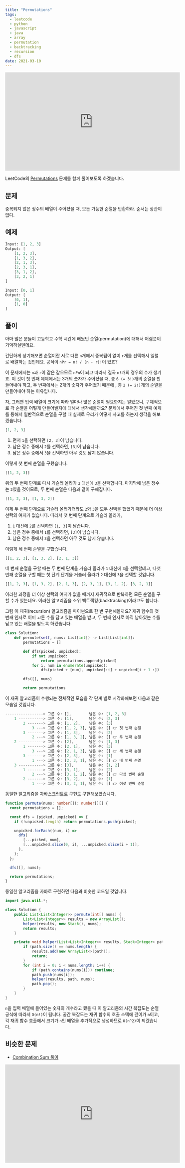 ```yaml
---
title: "Permutations"
tags:
  - leetcode
  - python
  - javascript
  - java
  - array
  - permutation
  - backtracking
  - recursion
  - dfs
date: 2021-03-10
---
```


<iframe width="560" height="315" src="https://www.youtube.com/embed/TSKMoC6wHJ4" title="YouTube video player" frameborder="0" allow="accelerometer; autoplay; clipboard-write; encrypted-media; gyroscope; picture-in-picture; web-share" allowfullscreen></iframe>

LeetCode의 [Permutations](https://leetcode.com/problems/permutations/) 문제를 함께 풀어보도록 하겠습니다.

## 문제

중복되지 않은 정수의 배열이 주어졌을 때, 모든 가능한 순열을 반환하라. 순서는 상관이 없다.

## 예제

```py
Input: [1, 2, 3]
Output: [
    [1, 2, 3],
    [1, 3, 2],
    [2, 1, 3],
    [2, 3, 1],
    [3, 1, 2],
    [3, 2, 1]
]
```

```py
Input: [0, 1]
Output: [
    [0, 1],
    [1, 0]
]
```

## 풀이

아마 많은 분들이 고등학교 수학 시간에 배웠던 순열(permutation)에 대해서 어렴풋이 기억하실텐데요.

간단하게 상기해보면 순열이란 서로 다른 `n`개에서 중복됨이 없이 `r`개를 선택해서 일렬로 배열하는 것인데요.
공식이 `nPr = n! / (n - r)!`이 었죠?

이 문제에서는 `n`과 `r`이 같은 같으므로 `nPn`이 되고 따라서 결국 `n!`개의 경우의 수가 생기죠.
이 것이 첫 번째 예제에서는 3개의 숫자가 주어졌을 때, 총 `6 (= 3!)`개의 순열을 만들어내야 하고,
두 번째에서는 2개의 숫자가 주어졌기 때문에 , 총 `2 (= 2!)`개의 순열을 만들어내야 하는 이유입니다.

자, 그러면 입력 배열이 크기에 따라 얼마나 많은 순열이 필요한지는 알았으니, 구체적으로 각 순열을 어떻게 만들어낼지에 대해서 생각해볼까요?
문제에서 주어진 첫 번째 예제를 통해서 일반적으로 순열을 구할 때 실제로 우리가 어떻게 사고를 하는지 생각을 해보겠습니다.

```py
[1, 2, 3]
```

1. 먼저 `1`을 선택하면 `[2, 3]`이 남습니다.
1. 남은 정수 중에서 `2`를 선택하면, `[3]`이 남습니다.
1. 남은 정수 중에서 `3`을 선택하면 아무 것도 남지 않습니다.

이렇게 첫 번째 순열을 구했습니다.

```py
[[1, 2, 3]]
```

위의 두 번째 단계로 다시 거슬러 올라가 `2` 대신에 `3`을 선택합니다.
마지막에 남은 정수는 `2`였을 것이므로, 두 번째 순열은 다음과 같이 구해집니다.

```py
[[1, 2, 3], [1, 3, 2]]
```

이제 두 번째 단계으로 거슬러 올러가더라도 `2`와 `3`을 모두 선택을 했었기 때문에 더 이상 선택의 여지가 없습니다.
따라서 첫 번째 단계으로 거슬러 올라가,

1. `1` 대신에 `2`를 선택하면 `[1, 3]`이 남습니다.
1. 남은 정수 중에서 `1`를 선택하면, `[3]`이 남습니다.
1. 남은 정수 중에서 `3`을 선택하면 아무 것도 남지 않습니다.

이렇게 세 번째 순열을 구했습니다.

```py
[[1, 2, 3], [1, 3, 2], [2, 1, 3]]
```

네 번째 순열을 구할 때는 두 번째 단계을 거슬러 올라가 `1` 대신에 `3`을 선택할테고,
다섯 번째 순열을 구할 때는 첫 단계 단계을 거슬러 올라가 `2` 대신에 `3`을 선택할 것입니다.

```py
[[1, 2, 3], [1, 3, 2], [2, 1, 3], [2, 3, 1], [3, 1, 2], [3, 2, 1]]
```

이러한 과정을 더 이상 선택의 여지가 없을 때까지 재귀적으로 반복하면 모든 순열을 구할 수가 있는데요.
이러한 알고리즘을 소위 백트랙킹(backtracking)이라고도 합니다.

그럼 이 재귀(recursion) 알고리즘을 파이썬으로 한 번 구현해볼까요?
재귀 함수의 첫 번째 인자로 이미 고른 수를 담고 있는 배열을 받고, 두 번째 인자로 아직 남아있는 수를 담고 있는 배열을 받도록 하겠습니다.

```py
class Solution:
    def permute(self, nums: List[int]) -> List[List[int]]:
        permutations = []

        def dfs(picked, unpicked):
            if not unpicked:
                return permutations.append(picked)
            for i, num in enumerate(unpicked):
                dfs(picked + [num], unpicked[:i] + unpicked[i + 1 :])

        dfs([], nums)

        return permutations
```

이 재귀 알고리즘이 수행되는 전체적인 모습을 각 단계 별로 시각화해보면 다음과 같은 모습일 것입니다.

```py
-----------------> 고른 수: [],        남은 수: [1, 2, 3]
    1 -----------> 고른 수: [1],       남은 수: [2, 3]
        2 -------> 고른 수: [1, 2],    남은 수: [3]
            3 ---> 고른 수: [1, 2, 3], 남은 수: [] 👉 첫 번째 순열
        3 -------> 고른 수: [1, 3],    남은 수: [2]
            2 ---> 고른 수: [1, 3, 2], 남은 수: [] 👉 두 번째 순열
    2 -----------> 고른 수: [2],       남은 수: [1, 3]
        1 -------> 고른 수: [2, 1],    남은 수: [3]
            3 ---> 고른 수: [2, 1, 3], 남은 수: [] 👉 세 번째 순열
        3 -------> 고른 수: [2, 3],    남은 수: [1]
            1 ---> 고른 수: [2, 3, 1], 남은 수: [] 👉 네 번째 순열
    3 -----------> 고른 수: [3],       남은 수: [1, 2]
        1 -------> 고른 수: [3, 1],    남은 수: [2]
            2 ---> 고른 수: [3, 1, 2], 남은 수: [] 👉 다섯 번째 순열
        2 -------> 고른 수: [3, 2],    남은 수: [1]
            1 ---> 고른 수: [3, 2, 1], 남은 수: [] 👉 여섯 번째 순열
```

동일한 알고리즘을 자바스크립트로 구현도 구현해보았습니다.

```ts
function permute(nums: number[]): number[][] {
  const permutations = [];

  const dfs = (picked, unpicked) => {
    if (!unpicked.length) return permutations.push(picked);

    unpicked.forEach((num, i) =>
      dfs(
        [...picked, num],
        [...unpicked.slice(0, i), ...unpicked.slice(i + 1)],
      ),
    );
  };

  dfs([], nums);

  return permutations;
}
```

동일한 알고리즘을 자바로 구현하면 다음과 비슷한 코드일 것입니다.

```java
import java.util.*;

class Solution {
    public List<List<Integer>> permute(int[] nums) {
        List<List<Integer>> results = new ArrayList();
        helper(results, new Stack(), nums);
        return results;
    }

    private void helper(List<List<Integer>> results, Stack<Integer> path, int[] nums) {
        if (path.size() == nums.length) {
            results.add(new ArrayList<>(path));
            return;
        }
        for (int i = 0; i < nums.length; i++) {
            if (path.contains(nums[i])) continue;
            path.push(nums[i]);
            helper(results, path, nums);
            path.pop();
        }
    }
}
```

`n`을 입력 배열에 들어있는 숫자의 개수라고 했을 때 이 알고리즘의 시간 복잡도는 순열 공식에 따라서 `O(n!)`이 됩니다.
공간 복잡도는 재귀 함수의 호출 스택에 깊이가 `n`이고, 각 재귀 함수 호출에서 크기가 `n`인 배열을 추가적으로 생성하므로 `O(n^2)`이 되겠습니다.

## 비슷한 문제

- [Combination Sum 풀이](/problems/combination-sum)

<iframe width="560" height="315" src="https://www.youtube.com/embed/YcP8hnaBWtM?si=06GKbrbaOABNC18n" title="YouTube video player" frameborder="0" allow="accelerometer; autoplay; clipboard-write; encrypted-media; gyroscope; picture-in-picture; web-share" allowfullscreen></iframe>
